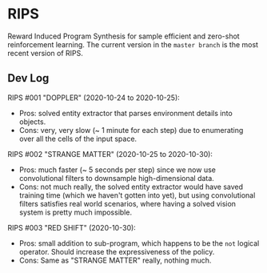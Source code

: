 # RIPS
Reward Induced Program Synthesis for sample efficient and zero-shot reinforcement learning. The current version in the ```master branch``` is the most recent version of RIPS.

## Dev Log
RIPS #001 "DOPPLER" (2020-10-24 to 2020-10-25):
- Pros: solved entity extractor that parses environment details into objects.
- Cons: very, very slow (~ 1 minute for each step) due to enumerating over all the cells of the input space.

RIPS #002 "STRANGE MATTER" (2020-10-25 to 2020-10-30):
- Pros: much faster (~ 5 seconds per step) since we now use convolutional filters to downsample high-dimensional data.
- Cons: not much really, the solved entity extractor would have saved training time (which we haven't gotten into yet), but using convolutional filters satisfies real world scenarios, where having a solved vision system is pretty much impossible.

RIPS #003 "RED SHIFT" (2020-10-30):
- Pros: small addition to sub-program, which happens to be the ```not``` logical operator. Should increase the expressiveness of the policy.
- Cons: Same as "STRANGE MATTER" really, nothing much.
